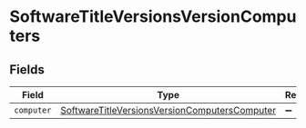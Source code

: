 # SoftwareTitleVersionsVersionComputers


## Fields

| Field                                                                                                                 | Type                                                                                                                  | Required                                                                                                              | Description                                                                                                           |
| --------------------------------------------------------------------------------------------------------------------- | --------------------------------------------------------------------------------------------------------------------- | --------------------------------------------------------------------------------------------------------------------- | --------------------------------------------------------------------------------------------------------------------- |
| `computer`                                                                                                            | [SoftwareTitleVersionsVersionComputersComputer](../../models/shared/softwaretitleversionsversioncomputerscomputer.md) | :heavy_minus_sign:                                                                                                    | N/A                                                                                                                   |
